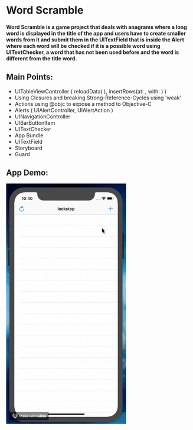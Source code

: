 # Word Scramble

#### Word Scramble is a game project that deals with anagrams where a long word is displayed in the title of the app and users have to create smaller words from it and submit them in the UITextField that is inside the Alert where each word will be checked if it is a possible word using UITextChecker, a word that has not been used before and the word is different from the title word.

## Main Points:

* UITableViewController (  reloadData( ), insertRows(at: , with: )  )
* Using Closures and breaking Strong-Reference-Cycles using 'weak'
* Actions using @objc to expose a method to Objective-C
* Alerts ( UIAlertController, UIAlertAction )
* UINavigationController
* UIBarButtonItem
* UITextChecker
* App Bundle
* UITextField
* Storyboard
* Guard


## App Demo:

<img src="demo.gif?raw=true" width="325px" height="650">
